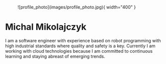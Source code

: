 
<figure markdown>
  ![profile_photo](images/profile_photo.jpg){ width="400" }
  <figcaption></figcaption>
</figure>

# Michal Mikolajczyk

I am a software engineer with experience based on robot programming with high industrial standards where quality and safety is a key. Currently I am working with cloud technologies because I am committed to continuous learning and staying abreast of emerging trends.
